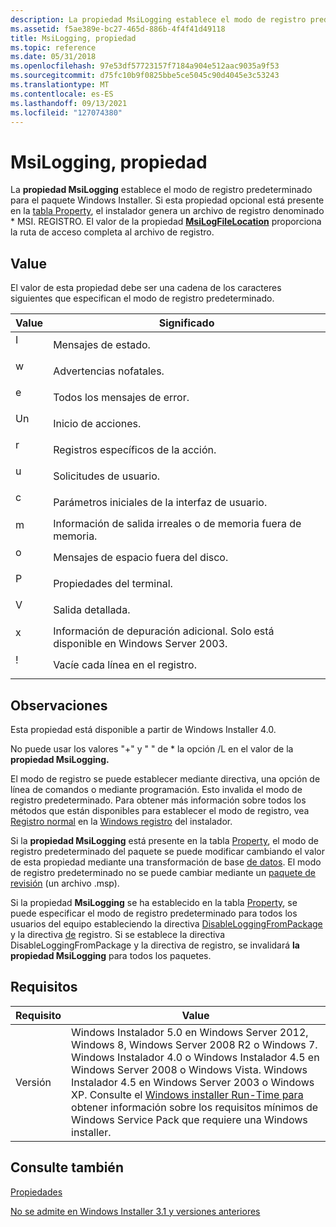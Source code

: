 ```yaml
---
description: La propiedad MsiLogging establece el modo de registro predeterminado para el Windows installer.
ms.assetid: f5ae389e-bc27-465d-886b-4f4f41d49118
title: MsiLogging, propiedad
ms.topic: reference
ms.date: 05/31/2018
ms.openlocfilehash: 97e53df57723157f7184a904e512aac9035a9f53
ms.sourcegitcommit: d75fc10b9f0825bbe5ce5045c90d4045e3c53243
ms.translationtype: MT
ms.contentlocale: es-ES
ms.lasthandoff: 09/13/2021
ms.locfileid: "127074380"
---
```

# <a name="msilogging-property"></a>MsiLogging, propiedad

La **propiedad MsiLogging** establece el modo de registro predeterminado para el paquete Windows Installer. Si esta propiedad opcional está presente en la [tabla Property](property-table.md), el instalador genera un archivo de registro denominado \* MSI. REGISTRO. El valor de la propiedad [**MsiLogFileLocation**](msilogfilelocation.md) proporciona la ruta de acceso completa al archivo de registro.

## <a name="value"></a>Value

El valor de esta propiedad debe ser una cadena de los caracteres siguientes que especifican el modo de registro predeterminado.



| Value                                                                        | Significado                                                                        |
|------------------------------------------------------------------------------|--------------------------------------------------------------------------------|
| <dl> <dt>I</dt> </dl> | Mensajes de estado.<br/>                                                    |
| <dl> <dt>w</dt> </dl> | Advertencias nofatales.<br/>                                                  |
| <dl> <dt>e</dt> </dl> | Todos los mensajes de error.<br/>                                                 |
| <dl> <dt>Un</dt> </dl> | Inicio de acciones.<br/>                                                |
| <dl> <dt>r</dt> </dl> | Registros específicos de la acción.<br/>                                            |
| <dl> <dt>u</dt> </dl> | Solicitudes de usuario.<br/>                                                      |
| <dl> <dt>c</dt> </dl> | Parámetros iniciales de la interfaz de usuario.<br/>                                              |
| <dl> <dt>m</dt> </dl> | Información de salida irreales o de memoria fuera de memoria.<br/>                            |
| <dl> <dt>o</dt> </dl> | Mensajes de espacio fuera del disco.<br/>                                         |
| <dl> <dt>P</dt> </dl> | Propiedades del terminal.<br/>                                                |
| <dl> <dt>V</dt> </dl> | Salida detallada.<br/>                                                     |
| <dl> <dt>x</dt> </dl> | Información de depuración adicional. Solo está disponible en Windows Server 2003.<br/> |
| <dl> <dt>!</dt> </dl> | Vacíe cada línea en el registro.<br/>                                         |



 

## <a name="remarks"></a>Observaciones

Esta propiedad está disponible a partir de Windows Installer 4.0.

No puede usar los valores "+" y " " de \* la opción /L en el valor de la **propiedad MsiLogging.**

El modo de registro se puede establecer mediante directiva, una opción de línea de comandos o mediante programación. Esto invalida el modo de registro predeterminado. Para obtener más información sobre todos los métodos que están disponibles para establecer el modo de registro, vea [Registro normal](normal-logging.md) en la [Windows registro](windows-installer-logging.md) del instalador.

Si la **propiedad MsiLogging** está presente en la tabla [Property](property-table.md), el modo de registro predeterminado del paquete se puede modificar cambiando el valor de esta propiedad mediante una transformación de base [de datos](database-transforms.md). El modo de registro predeterminado no se puede cambiar mediante un [paquete de revisión](patch-packages.md) (un archivo .msp).

Si la propiedad **MsiLogging** se ha establecido en la tabla [Property](property-table.md), se puede especificar el modo de registro predeterminado para todos los usuarios del equipo estableciendo la directiva [DisableLoggingFromPackage](disableloggingfrompackage.md) y la directiva [de](logging.md) registro. Si se establece la directiva DisableLoggingFromPackage y la directiva de registro, se invalidará **la propiedad MsiLogging** para todos los paquetes.

## <a name="requirements"></a>Requisitos



| Requisito | Value |
|--------------------|------------------------------------------------------------------------------------------------------------------------------------------------------------------------------------------------------------------------------------------------------------------------------------------------------------------------------------------------------------------------------------------------------------------------------------------------------|
| Versión<br/> | Windows Instalador 5.0 en Windows Server 2012, Windows 8, Windows Server 2008 R2 o Windows 7. Windows Instalador 4.0 o Windows Instalador 4.5 en Windows Server 2008 o Windows Vista. Windows Instalador 4.5 en Windows Server 2003 o Windows XP. Consulte el [Windows installer Run-Time para](windows-installer-portal.md) obtener información sobre los requisitos mínimos de Windows Service Pack que requiere una Windows installer.<br/> |



## <a name="see-also"></a>Consulte también

<dl> <dt>

[Propiedades](properties.md)
</dt> <dt>

[No se admite en Windows Installer 3.1 y versiones anteriores](not-supported-in-windows-installer-version-3-1.md)
</dt> </dl>

 

 




